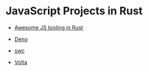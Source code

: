 # JavaScript Projects in Rust

* [Awesome JS tooling in Rust](https://github.com/karimould/awesome-js-tooling-in-rust)

* [Deno](https://deno.com/)
* [swc](https://swc.rs/)
* [Volta](https://volta.sh/)
